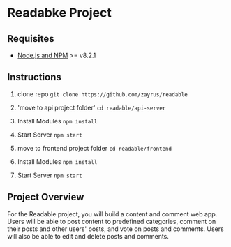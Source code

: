 # Readabke Project

## Requisites
- [Node.js and NPM](nodejs.org) >= v8.2.1

## Instructions

1. clone repo
`git clone https://github.com/zayrus/readable `

2. 'move to api project folder'
`cd readable/api-server`

3. Install Modules
`npm install`

4. Start Server
`npm start`

5. move to frontend project folder
`cd readable/frontend`

6. Install Modules
`npm install`

7. Start Server
`npm start`

## Project Overview
For the Readable project, you will build a content and comment web app. Users will be able to post content to predefined categories, comment on their posts and other users' posts, and vote on posts and comments. Users will also be able to edit and delete posts and comments.
